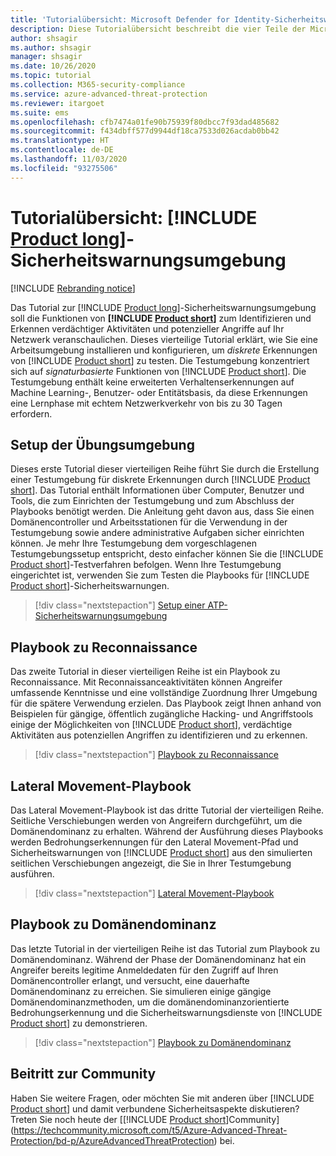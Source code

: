 ```yaml
---
title: 'Tutorialübersicht: Microsoft Defender for Identity-Sicherheitswarnungsumgebung'
description: Diese Tutorialübersicht beschreibt die vier Teile der Microsoft Defender for Identity-Sicherheitswarnungsumgebung zur Simulation von Bedrohungen für die Erkennung durch Microsoft Defender for Identity.
author: shsagir
ms.author: shsagir
manager: shsagir
ms.date: 10/26/2020
ms.topic: tutorial
ms.collection: M365-security-compliance
ms.service: azure-advanced-threat-protection
ms.reviewer: itargoet
ms.suite: ems
ms.openlocfilehash: cfb7474a01fe90b75939f80dbcc7f93dad485682
ms.sourcegitcommit: f434dbff577d9944df18ca7533d026acdab0bb42
ms.translationtype: HT
ms.contentlocale: de-DE
ms.lasthandoff: 11/03/2020
ms.locfileid: "93275506"
---
```

# <a name="tutorial-overview-product-long-security-alert-lab"></a>Tutorialübersicht: [!INCLUDE [Product long](includes/product-long.md)]-Sicherheitswarnungsumgebung

[!INCLUDE [Rebranding notice](includes/rebranding.md)]

Das Tutorial zur [!INCLUDE [Product long](includes/product-long.md)]-Sicherheitswarnungsumgebung soll die Funktionen von **[!INCLUDE [Product short](includes/product-short.md)]** zum Identifizieren und Erkennen verdächtiger Aktivitäten und potenzieller Angriffe auf Ihr Netzwerk veranschaulichen. Dieses vierteilige Tutorial erklärt, wie Sie eine Arbeitsumgebung installieren und konfigurieren, um *diskrete* Erkennungen von [!INCLUDE [Product short](includes/product-short.md)] zu testen. Die Testumgebung konzentriert sich auf *signaturbasierte* Funktionen von [!INCLUDE [Product short](includes/product-short.md)]. Die Testumgebung enthält keine erweiterten Verhaltenserkennungen auf Machine Learning-, Benutzer- oder Entitätsbasis, da diese Erkennungen eine Lernphase mit echtem Netzwerkverkehr von bis zu 30 Tagen erfordern.

## <a name="lab-setup"></a>Setup der Übungsumgebung

Dieses erste Tutorial dieser vierteiligen Reihe führt Sie durch die Erstellung einer Testumgebung für diskrete Erkennungen durch [!INCLUDE [Product short](includes/product-short.md)]. Das Tutorial enthält Informationen über Computer, Benutzer und Tools, die zum Einrichten der Testumgebung und zum Abschluss der Playbooks benötigt werden. Die Anleitung geht davon aus, dass Sie einen Domänencontroller und Arbeitsstationen für die Verwendung in der Testumgebung sowie andere administrative Aufgaben sicher einrichten können. Je mehr Ihre Testumgebung dem vorgeschlagenen Testumgebungssetup entspricht, desto einfacher können Sie die [!INCLUDE [Product short](includes/product-short.md)]-Testverfahren befolgen. Wenn Ihre Testumgebung eingerichtet ist, verwenden Sie zum Testen die Playbooks für [!INCLUDE [Product short](includes/product-short.md)]-Sicherheitswarnungen.

> [!div class="nextstepaction"]
> [Setup einer ATP-Sicherheitswarnungsumgebung](playbook-setup-lab.md)

## <a name="reconnaissance-playbook"></a>Playbook zu Reconnaissance

Das zweite Tutorial in dieser vierteiligen Reihe ist ein Playbook zu Reconnaissance. Mit Reconnaissanceaktivitäten können Angreifer umfassende Kenntnisse und eine vollständige Zuordnung Ihrer Umgebung für die spätere Verwendung erzielen. Das Playbook zeigt Ihnen anhand von Beispielen für gängige, öffentlich zugängliche Hacking- und Angriffstools einige der Möglichkeiten von [!INCLUDE [Product short](includes/product-short.md)], verdächtige Aktivitäten aus potenziellen Angriffen zu identifizieren und zu erkennen.

> [!div class="nextstepaction"]
> [Playbook zu Reconnaissance](playbook-reconnaissance.md)

## <a name="lateral-movement-playbook"></a>Lateral Movement-Playbook

Das Lateral Movement-Playbook ist das dritte Tutorial der vierteiligen Reihe. Seitliche Verschiebungen werden von Angreifern durchgeführt, um die Domänendominanz zu erhalten. Während der Ausführung dieses Playbooks werden Bedrohungserkennungen für den Lateral Movement-Pfad und Sicherheitswarnungen von [!INCLUDE [Product short](includes/product-short.md)] aus den simulierten seitlichen Verschiebungen angezeigt, die Sie in Ihrer Testumgebung ausführen.  

> [!div class="nextstepaction"]
> [Lateral Movement-Playbook](playbook-lateral-movement.md)

## <a name="domain-dominance-playbook"></a>Playbook zu Domänendominanz

Das letzte Tutorial in der vierteiligen Reihe ist das Tutorial zum Playbook zu Domänendominanz. Während der Phase der Domänendominanz hat ein Angreifer bereits legitime Anmeldedaten für den Zugriff auf Ihren Domänencontroller erlangt, und versucht, eine dauerhafte Domänendominanz zu erreichen. Sie simulieren einige gängige Domänendominanzmethoden, um die domänendominanzorientierte Bedrohungserkennung und die Sicherheitswarnungsdienste von [!INCLUDE [Product short](includes/product-short.md)] zu demonstrieren.

> [!div class="nextstepaction"]
> [Playbook zu Domänendominanz](playbook-domain-dominance.md)


## <a name="join-the-community"></a>Beitritt zur Community

Haben Sie weitere Fragen, oder möchten Sie mit anderen über [!INCLUDE [Product short](includes/product-short.md)] und damit verbundene Sicherheitsaspekte diskutieren? Treten Sie noch heute der [[!INCLUDE [Product short](includes/product-short.md)]Community](https://techcommunity.microsoft.com/t5/Azure-Advanced-Threat-Protection/bd-p/AzureAdvancedThreatProtection) bei.
